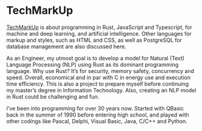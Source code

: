 # TechMarkUp
[TechMarkUp](https://www.youtube.com/@techmarkup) is about programming in Rust, JavaScript and Typescript, for machine and deep learning, and artificial intelligence. Other languages for markup and styles, such as HTML and CSS, as well as PostgreSQL for database management are also discussed here.

As an Engineer, my utmost goal is to develop a model for Natural (Text) Language Processing (NLP) using Rust as its dominant programming language. Why use Rust? It’s for security, memory safety, concurrency and speed. Overall, economical and in par with C in energy use and execution time efficiency. This is also a project to prepare myself before continuing my master’s degree in Information Technology. Also, creating an NLP model in Rust could be challenging and fun.

I've been into programming for over 30 years now. Started with QBasic back in the summer of 1990 before entering high school, and played with other codings like Pascal, Delphi, Visual Basic, Java, C/C++ and Python.
